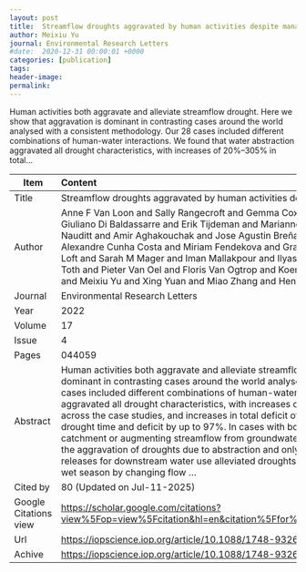 ```yaml
---
layout: post
title:  Streamflow droughts aggravated by human activities despite management
author: Meixiu Yu
journal: Environmental Research Letters
#date:  2020-12-31 00:00:01 +0000
categories: [publication]
tags: 
header-image: 
permalink: 
---
```

Human activities both aggravate and alleviate streamflow drought. Here we show that aggravation is dominant in contrasting cases around the world analysed with a consistent methodology. Our 28 cases included different combinations of human-water interactions. We found that water abstraction aggravated all drought characteristics, with increases of 20%–305% in total...
<!--the above is the excerpt-->
<!--more-->
<!--the following is the text-->


| Item           | Content    	|
| ---------------|:-------------|
| Title          | Streamflow droughts aggravated by human activities despite management     	|
| Author         | Anne F Van Loon and Sally Rangecroft and Gemma Coxon and Micha Werner and Niko Wanders and Giuliano Di Baldassarre and Erik Tijdeman and Marianne Bosman and Tom Gleeson and Alexandra Nauditt and Amir Aghakouchak and Jose Agustin Breña-Naranjo and Omar Cenobio-Cruz and Alexandre Cunha Costa and Miriam Fendekova and Graham Jewitt and Daniel G Kingston and Jessie Loft and Sarah M Mager and Iman Mallakpour and Ilyas Masih and Héctor Maureira-Cortés and Elena Toth and Pieter Van Oel and Floris Van Ogtrop and Koen Verbist and Jean-Philippe Vidal and Li Wen and Meixiu Yu and Xing Yuan and Miao Zhang and Henny AJ Van Lanen    	|
| Journal        | Environmental Research Letters   	|
| Year           | 2022  		|
| Volume         | 17	   	|
| Issue          | 4	   	|
| Pages          | 044059	   	|
| Abstract       | Human activities both aggravate and alleviate streamflow drought. Here we show that aggravation is dominant in contrasting cases around the world analysed with a consistent methodology. Our 28 cases included different combinations of human-water interactions. We found that water abstraction aggravated all drought characteristics, with increases of 20%–305% in total time in drought found across the case studies, and increases in total deficit of up to almost 3000%. Water transfers reduced drought time and deficit by up to 97%. In cases with both abstraction and water transfers into the catchment or augmenting streamflow from groundwater, the water inputs could not compensate for the aggravation of droughts due to abstraction and only shift the effects in space or time. Reservoir releases for downstream water use alleviated droughts in the dry season, but also led to deficits in the wet season by changing flow …	|
| Cited by		 | 80 (Updated on Jul-11-2025)   	|
| Google Citations view | <https://scholar.google.com/citations?view%5Fop=view%5Fcitation&hl=en&citation%5Ffor%5Fview=ly9d4IgAAAAJ:%5Fkc%5FbZDykSQC>		|
| Url  			 | <https://iopscience.iop.org/article/10.1088/1748-9326/ac5def/meta>		|
| Achive 	     | <https://iopscience.iop.org/article/10.1088/1748-9326/ac5def/pdf>	|

